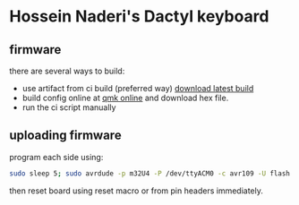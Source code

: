 # Hossein Naderi's Dactyl keyboard

## firmware
there are several ways to build:
- use artifact from ci build (preferred way) [download latest build](https://gitlab.com/hnaderi/my-dactyl/-/jobs/artifacts/main/download?job=build)
- build config online at [qmk online](https://config.qmk.fm) and download hex file.
- run the ci script manually

## uploading firmware
program each side using:
```sh
sudo sleep 5; sudo avrdude -p m32U4 -P /dev/ttyACM0 -c avr109 -U flash:w:handwired_dactyl_manuform_5x7_hnaderi.hex
```
then reset board using reset macro or from pin headers immediately.
